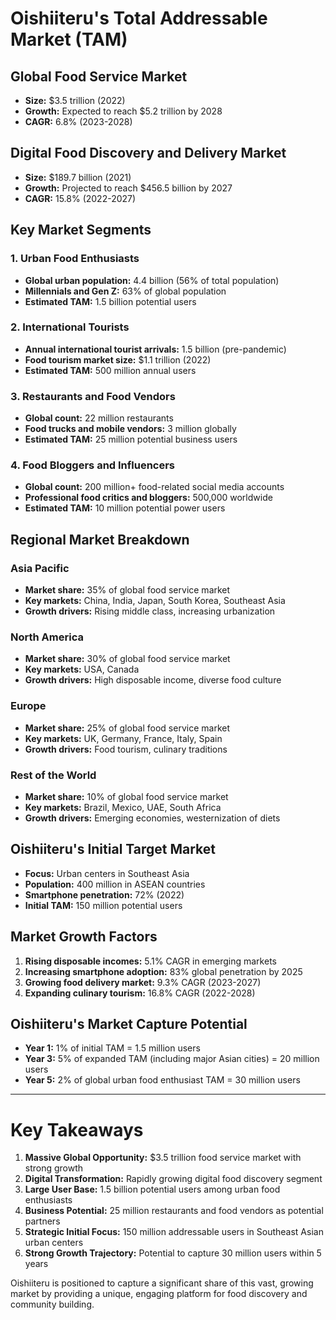 # Oishiiteru's Total Addressable Market (TAM)

## Global Food Service Market

- **Size:** $3.5 trillion (2022)
- **Growth:** Expected to reach $5.2 trillion by 2028
- **CAGR:** 6.8% (2023-2028)

## Digital Food Discovery and Delivery Market

- **Size:** $189.7 billion (2021)
- **Growth:** Projected to reach $456.5 billion by 2027
- **CAGR:** 15.8% (2022-2027)

## Key Market Segments

### 1. Urban Food Enthusiasts

- **Global urban population:** 4.4 billion (56% of total population)
- **Millennials and Gen Z:** 63% of global population
- **Estimated TAM:** 1.5 billion potential users

### 2. International Tourists

- **Annual international tourist arrivals:** 1.5 billion (pre-pandemic)
- **Food tourism market size:** $1.1 trillion (2022)
- **Estimated TAM:** 500 million annual users

### 3. Restaurants and Food Vendors

- **Global count:** 22 million restaurants
- **Food trucks and mobile vendors:** 3 million globally
- **Estimated TAM:** 25 million potential business users

### 4. Food Bloggers and Influencers

- **Global count:** 200 million+ food-related social media accounts
- **Professional food critics and bloggers:** 500,000 worldwide
- **Estimated TAM:** 10 million potential power users

## Regional Market Breakdown

### Asia Pacific

- **Market share:** 35% of global food service market
- **Key markets:** China, India, Japan, South Korea, Southeast Asia
- **Growth drivers:** Rising middle class, increasing urbanization

### North America

- **Market share:** 30% of global food service market
- **Key markets:** USA, Canada
- **Growth drivers:** High disposable income, diverse food culture

### Europe

- **Market share:** 25% of global food service market
- **Key markets:** UK, Germany, France, Italy, Spain
- **Growth drivers:** Food tourism, culinary traditions

### Rest of the World

- **Market share:** 10% of global food service market
- **Key markets:** Brazil, Mexico, UAE, South Africa
- **Growth drivers:** Emerging economies, westernization of diets

## Oishiiteru's Initial Target Market

- **Focus:** Urban centers in Southeast Asia
- **Population:** 400 million in ASEAN countries
- **Smartphone penetration:** 72% (2022)
- **Initial TAM:** 150 million potential users

## Market Growth Factors

1. **Rising disposable incomes:** 5.1% CAGR in emerging markets
2. **Increasing smartphone adoption:** 83% global penetration by 2025
3. **Growing food delivery market:** 9.3% CAGR (2023-2027)
4. **Expanding culinary tourism:** 16.8% CAGR (2022-2028)

## Oishiiteru's Market Capture Potential

- **Year 1:** 1% of initial TAM = 1.5 million users
- **Year 3:** 5% of expanded TAM (including major Asian cities) = 20 million users
- **Year 5:** 2% of global urban food enthusiast TAM = 30 million users

---

# Key Takeaways

1. **Massive Global Opportunity:** $3.5 trillion food service market with strong growth
2. **Digital Transformation:** Rapidly growing digital food discovery segment
3. **Large User Base:** 1.5 billion potential users among urban food enthusiasts
4. **Business Potential:** 25 million restaurants and food vendors as potential partners
5. **Strategic Initial Focus:** 150 million addressable users in Southeast Asian urban centers
6. **Strong Growth Trajectory:** Potential to capture 30 million users within 5 years

Oishiiteru is positioned to capture a significant share of this vast, growing market by providing a unique, engaging platform for food discovery and community building.
